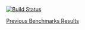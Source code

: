 [![Build Status](https://travis-ci.com/bertRC/multimodule-test.svg?branch=master)](https://travis-ci.com/bertRC/multimodule-test)

[Previous Benchmarks Results](https://travis-ci.com/bertRC/multimodule-test/jobs/273832917#L1050)
